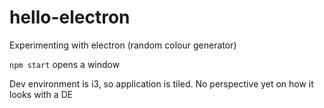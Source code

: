 # hello-electron
Experimenting with electron (random colour generator)

`npm start` opens a window

Dev environment is i3, so application is tiled. No perspective yet on how it looks with a DE
